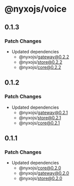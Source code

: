 # @nyxojs/voice

## 0.1.3

### Patch Changes

- Updated dependencies
  - @nyxojs/gateway@0.2.2
  - @nyxojs/store@0.2.2
  - @nyxojs/core@0.2.2

## 0.1.2

### Patch Changes

- Updated dependencies
  - @nyxojs/gateway@0.2.1
  - @nyxojs/store@0.2.1
  - @nyxojs/core@0.2.1

## 0.1.1

### Patch Changes

- Updated dependencies
  - @nyxojs/core@0.2.0
  - @nyxojs/gateway@0.2.0
  - @nyxojs/store@0.2.0
